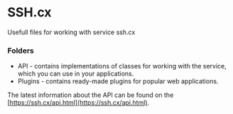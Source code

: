 # SSH.cx
Usefull files for working with service ssh.cx

### Folders

- API - contains implementations of classes for working with the service, which you can use in your applications.
- Plugins - contains ready-made plugins for popular web applications.

The latest information about the API can be found on the [https://ssh.cx/api.html](https://ssh.cx/api.html).